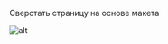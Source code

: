 Сверстать страницу на основе макета

![alt](/Manuilenkoart/readme/blob/master/FE-cource/html-css/img/homework-03.png)
